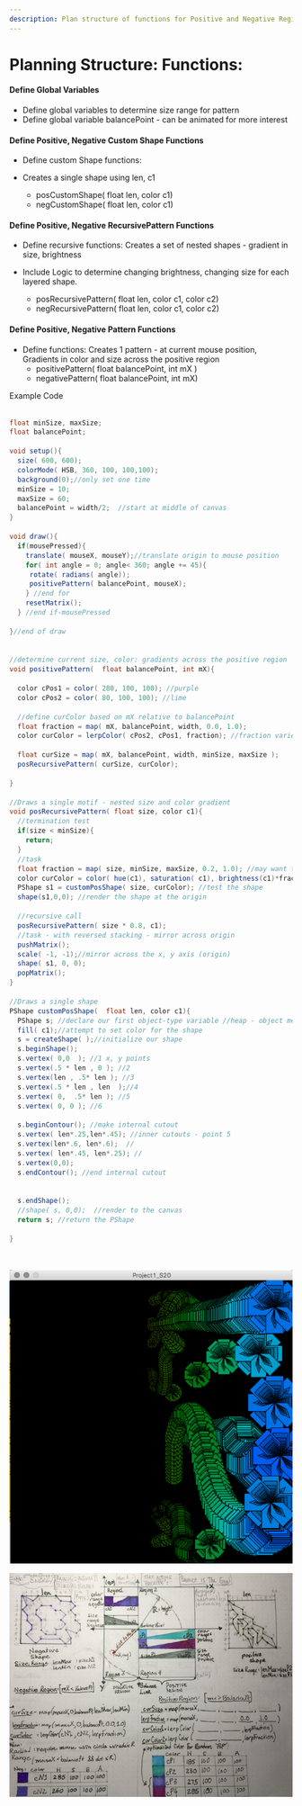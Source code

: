 ```yaml
---
description: Plan structure of functions for Positive and Negative Regions
---
```


# Planning Structure: Functions:

#### Define Global Variables

* Define global variables to determine size range for pattern
* Define global variable balancePoint - can be animated for more interest 

#### Define Positive, Negative Custom Shape Functions

* Define custom Shape functions:
* Creates a single shape using len, c1

  * posCustomShape\( float len, color c1\)
  * negCustomShape\( float len, color c1\)

#### Define  Positive, Negative RecursivePattern Functions

* Define recursive functions: Creates a set of nested shapes - gradient in size, brightness
* Include Logic to determine changing brightness, changing size for each layered shape.

  * posRecursivePattern\( float len, color c1, color c2\)
  * negRecursivePattern\( float len, color c1, color c2\)

#### Define Positive, Negative Pattern Functions

* Define functions:  Creates 1 pattern - at  current mouse position, Gradients in color and size across the positive region
  * positivePattern\( float balancePoint, int mX \)
  * negativePattern\( float balancePoint, int mX\)

Example Code

```java

float minSize, maxSize;
float balancePoint;

void setup(){
  size( 600, 600);
  colorMode( HSB, 360, 100, 100,100);
  background(0);//only set one time
  minSize = 10;
  maxSize = 60;
  balancePoint = width/2;  //start at middle of canvas
}

void draw(){
  if(mousePressed){
    translate( mouseX, mouseY);//translate origin to mouse position
    for( int angle = 0; angle< 360; angle += 45){
     rotate( radians( angle));
     positivePattern( balancePoint, mouseX);
    } //end for
    resetMatrix();
  } //end if-mousePressed
  
}//end of draw


//determine current size, color: gradients across the positive region
void positivePattern(  float balancePoint, int mX){
   
  color cPos1 = color( 280, 100, 100); //purple
  color cPos2 = color( 80, 100, 100); //lime
  
  //define curColor based on mX relative to balancePoint
  float fraction = map( mX, balancePoint, width, 0.0, 1.0);
  color curColor = lerpColor( cPos2, cPos1, fraction); //fraction varies beteween 0.0, 1.0
  
  float curSize = map( mX, balancePoint, width, minSize, maxSize );
  posRecursivePattern( curSize, curColor);
  
}

//Draws a single motif - nested size and color gradient
void posRecursivePattern( float size, color c1){
  //termination test
  if(size < minSize){
    return;
  }
  //task
  float fraction = map( size, minSize, maxSize, 0.2, 1.0); //may want to customize
  color curColor = color( hue(c1), saturation( c1), brightness(c1)*fraction);
  PShape s1 = customPosShape( size, curColor); //test the shape
  shape(s1,0,0); //render the shape at the origin
  
  //recursive call
  posRecursivePattern( size * 0.8, c1); 
  //task - with reversed stacking - mirror across origin
  pushMatrix();
  scale( -1, -1);//mirror across the x, y axis (origin)
  shape( s1, 0, 0);
  popMatrix();
}

//Draws a single shape
PShape customPosShape(  float len, color c1){
  PShape s; //declare our first object-type variable //heap - object memory
  fill( c1);//attempt to set color for the shape
  s = createShape( );//initialize our shape
  s.beginShape();
  s.vertex( 0,0  ); //1 x, y points
  s.vertex(.5 * len , 0 ); //2
  s.vertex(len , .5* len ); //3
  s.vertex(.5 * len , len  );//4
  s.vertex( 0,  .5* len ); //5
  s.vertex( 0, 0 ); //6
  
  s.beginContour(); //make internal cutout 
  s.vertex( len*.25,len*.45); //inner cutouts - point 5
  s.vertex(len*.6, len*.6);  // 
  s.vertex( len*.45, len*.25); // 
  s.vertex(0,0);
  s.endContour(); //end internal cutout

  
  s.endShape();
  //shape( s, 0,0);  //render to the canvas
  return s; //return the PShape
  
}

  
```

![](../.gitbook/assets/screenshot-2020-02-17-10.27.53.png)

![Planning Document](../.gitbook/assets/proj1_f19_1335_img_small.jpg)



